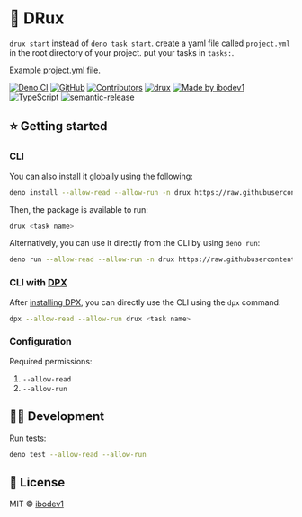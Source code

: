 # 🏁 DRux

`drux start` instead of `deno task start`. create a yaml file called `project.yml` in the root directory of your project. put your tasks in `tasks:`.

[Example project.yml file.](./project.yml)

[![Deno CI](https://github.com/ibodev1/drux/workflows/Deno%20CI/badge.svg)](https://github.com/ibodev1/drux/actions)
[![GitHub](https://img.shields.io/github/license/ibodev1/drux)](https://github.com/ibodev1/drux/blob/master/LICENSE)
[![Contributors](https://img.shields.io/github/contributors/ibodev1/drux)](https://github.com/ibodev1/drux/graphs/contributors)
[![drux](https://img.shields.io/badge/ibodev1-drux-brightgreen)](https://ibodev1.github.io/drux/)
[![Made by ibodev1](https://img.shields.io/badge/made%20by-ibodev1-0082fb)](https://github.com/ibodev1)
[![TypeScript](https://img.shields.io/badge/types-TypeScript-blue)](https://github.com/ibodev1/drux)
[![semantic-release](https://img.shields.io/badge/%20%20%F0%9F%93%A6%F0%9F%9A%80-semantic--release-e10079.svg)](https://github.com/semantic-release/semantic-release)

## ⭐ Getting started

### CLI

You can also install it globally using the following:

```bash
deno install --allow-read --allow-run -n drux https://raw.githubusercontent.com/ibodev1/drux/master/cli.ts
```

Then, the package is available to run:

```bash
drux <task name>
```

Alternatively, you can use it directly from the CLI by using `deno run`:

```bash
deno run --allow-read --allow-run -n drux https://raw.githubusercontent.com/ibodev1/drux/master/cli.ts <task name>
```

### CLI with [DPX](https://github.com/denorg/dpx)

After [installing DPX](https://github.com/denorg/dpx), you can directly use the CLI using the `dpx` command:

```bash
dpx --allow-read --allow-run drux <task name>
```

### Configuration

Required permissions:

1. `--allow-read`
2. `--allow-run`

## 👩‍💻 Development

Run tests:

```bash
deno test --allow-read --allow-run
```

## 📄 License

MIT © [ibodev1](https://ibodev1.github.io)
